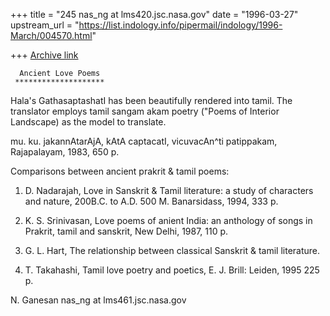 +++
title = "245 nas_ng at lms420.jsc.nasa.gov"
date = "1996-03-27"
upstream_url = "https://list.indology.info/pipermail/indology/1996-March/004570.html"

+++
[Archive link](https://list.indology.info/pipermail/indology/1996-March/004570.html)



      Ancient Love Poems
     ********************

Hala's GathasaptashatI has been beautifully rendered into tamil.
The translator employs tamil sangam akam poetry ("Poems of Interior
Landscape) as the model to translate.

mu. ku. jakannAtarAjA, kAtA captacatI, vicuvacAn^ti patippakam,
Rajapalayam, 1983, 650 p.


Comparisons between ancient prakrit & tamil poems:

1) D. Nadarajah, Love in Sanskrit & Tamil literature:
a study of characters and nature, 200B.C. to A.D. 500
M. Banarsidass, 1994, 333 p.

2) K. S. Srinivasan, Love poems of anient India:
an anthology of songs in Prakrit, tamil and sanskrit, New Delhi, 1987, 110 p.

3) G. L. Hart, The relationship between classical Sanskrit & tamil literature.

4) T. Takahashi, Tamil love poetry and poetics,
E. J. Brill: Leiden, 1995 225 p.


N. Ganesan
nas_ng at lms461.jsc.nasa.gov




